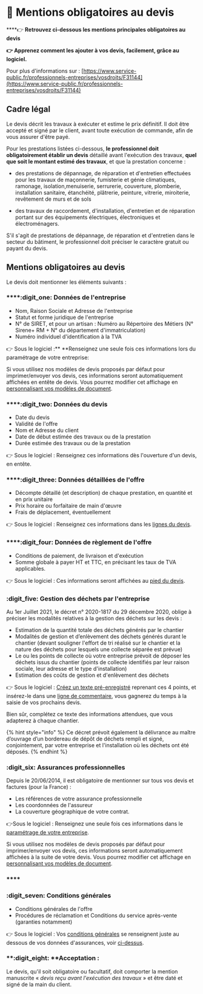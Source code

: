 # 📎 Mentions obligatoires au devis

****:point_right: **Retrouvez ci-dessous les mentions principales obligatoires au devis**

****:point_right:** Apprenez comment les ajouter à vos devis, facilement, grâce au logiciel.**

Pour plus d'informations sur : [https://www.service-public.fr/professionnels-entreprises/vosdroits/F31144](https://www.service-public.fr/professionnels-entreprises/vosdroits/F31144)

## Cadre légal

Le devis décrit les travaux à exécuter et estime le prix définitif. Il doit être accepté et signé par le client, avant toute exécution de commande, afin de vous assurer d'être payé.

Pour les prestations listées ci-dessous, **le professionnel doit obligatoirement établir un devis** détaillé avant l'exécution des travaux, **quel que soit le montant estimé des travaux**, et que la prestation concerne :

*   des prestations de dépannage, de réparation et d'entretien effectuées pour les travaux de maçonnerie, fumisterie et génie climatiques, ramonage, isolation,menuiserie, serrurerie, couverture, plomberie, installation sanitaire, étanchéité, plâtrerie, peinture, vitrerie, miroiterie, revêtement de murs et de sols


* des travaux de raccordement, d'installation, d'entretien et de réparation portant sur des équipements électriques, électroniques et électroménagers.

S'il s'agit de prestations de dépannage, de réparation et d'entretien dans le secteur du bâtiment, le professionnel doit préciser le caractère gratuit ou payant du devis.

## Mentions obligatoires au devis

Le devis doit mentionner les éléments suivants :

### ****:digit_one: **Données de l'entreprise**

* Nom, Raison Sociale et Adresse de l'entreprise
* Statut et forme juridique de l'entreprise
* N° de SIRET, et pour un artisan : Numéro au Répertoire des Métiers (N° Sirene+ RM + N° du département d'immatriculation)
* Numéro individuel d'identification à la TVA

:point_right: Sous le logiciel :** **Renseignez une seule fois ces informations lors du paramétrage de votre entreprise: 

Si vous utilisez nos modèles de devis proposés par défaut pour imprimer/envoyer vos devis, ces informations seront automatiquement affichées en entête de devis. Vous pourrez modifier cet affichage en [personnalisant vos modèles de document](../../modeles-de-document.md).

####

### ****:digit_two: **Données du devis**

* Date du devis
* Validité de l'offre
* Nom et Adresse du client
* Date de début estimée des travaux ou de la prestation
* Durée estimée des travaux ou de la prestation

:point_right: Sous le logiciel : Renseignez ces informations dès l'ouverture d'un devis, en entête.



### ****:digit_three: **Données détaillées de l'offre**

* Décompte détaillé (et description) de chaque prestation, en quantité et en prix unitaire
* Prix horaire ou forfaitaire de main d'œuvre
* Frais de déplacement, éventuellement

:point_right: Sous le logiciel : Renseignez ces informations dans les [lignes du devis](nouveau-devis/saisir-les-lignes-du-devis/lignes-du-devis/).



### ****:digit_four: **Données de règlement de l'offre**

* Conditions de paiement, de livraison et d'exécution
* Somme globale à payer HT et TTC, en précisant les taux de TVA applicables.

:point_right: Sous le logiciel : Ces informations seront affichées au [pied du devis](pied-du-devis.md).



### :digit_five: Gestion des déchets par l'entreprise

Au 1er Juillet 2021, le décret n° 2020-1817 du 29 décembre 2020, oblige à préciser les modalités relatives à la gestion des déchets sur les devis :

* Estimation de la quantité totale des déchets générés par le chantier
* Modalités de gestion et d’enlèvement des déchets générés durant le chantier (devant souligner l'effort de tri réalisé sur le chantier et la nature des déchets pour lesquels une collecte séparée est prévue)
* Le ou les points de collecte où votre entreprise prévoit de déposer les déchets issus du chantier (points de collecte identifiés par leur raison sociale, leur adresse et le type d'installation)
* Estimation des coûts de gestion et d'enlèvement des déchets

:point_right: Sous le logiciel : [Créez un texte pré-enregistré](../../../les-plus-du-logiciel/bibliotheque-de-textes.md) reprenant ces 4 points, et insérez-le dans une [ligne de commentaire](nouveau-devis/saisir-les-lignes-du-devis/lignes-du-devis/#creer-une-ligne-de-commentaire), vous gagnerez du temps à la saisie de vos prochains devis. 

Bien sûr, complétez ce texte des informations attendues, que vous adapterez à chaque chantier.



{% hint style="info" %}
Ce décret prévoit également la délivrance au maître d’ouvrage d’un bordereau de dépôt de déchets rempli et signé, conjointement, par votre entreprise et l'installation où les déchets ont été déposés.
{% endhint %}



### :digit_six: Assurances professionnelles

Depuis le 20/06/2014, il est obligatoire de mentionner sur tous vos devis et factures (pour la France) :

* Les références de votre assurance professionnelle
* Les coordonnées de l'assureur
* La couverture géographique de votre contrat.

:point_right:Sous le logiciel : Renseignez une seule fois ces informations dans le [paramétrage de votre entreprise](../../../aide-au-demarrage/parametrage-de-mon-entreprise/coordonnees-et-assurances-de-lentreprise.md).

Si vous utilisez nos modèles de devis proposés par défaut pour imprimer/envoyer vos devis, ces informations seront automatiquement affichées à la suite de votre devis. Vous pourrez modifier cet affichage en [personnalisant vos modèles de document](../../modeles-de-document.md). 

### ****

### ****:digit_seven:** Conditions générales**

*  Conditions générales de l'offre
* Procédures de réclamation et Conditions du service après-vente (garanties notamment)

:point_right: Sous le logiciel : Vos [conditions générales](../../../aide-au-demarrage/parametrage-de-mon-entreprise/coordonnees-et-assurances-de-lentreprise.md#conditions-generales-de-vente) se renseignent juste au dessous de vos données d'assurances, voir [ci-dessus](mentions-obligatoires-au-devis.md#assurances-professionnelles).



### ****:digit_eight:** **Acceptation :

Le devis, qu'il soit obligatoire ou facultatif, doit comporter la mention manuscrite « _devis reçu avant l'exécution des travaux_ » et être daté et signé de la main du client.
